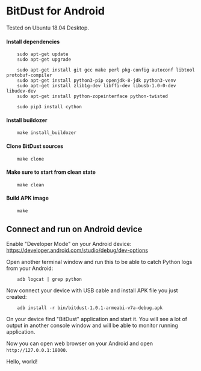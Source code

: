 # BitDust for Android


Tested on Ubuntu 18.04 Desktop.


#### Install dependencies

        sudo apt-get update
        sudo apt-get upgrade

        sudo apt-get install git gcc make perl pkg-config autoconf libtool protobuf-compiler
        sudo apt-get install python3-pip openjdk-8-jdk python3-venv
        sudo apt-get install zlib1g-dev libffi-dev libusb-1.0-0-dev libudev-dev
        sudo apt-get install python-zopeinterface python-twisted

        sudo pip3 install cython


#### Install buildozer

        make install_buildozer


#### Clone BitDust sources

        make clone


#### Make sure to start from clean state

        make clean


#### Build APK image

        make


## Connect and run on Android device

Enable "Developer Mode" on your Android device: https://developer.android.com/studio/debug/dev-options

Open another terminal window and run this to be able to catch Python logs from your Android:

        adb logcat | grep python


Now connect your device with USB cable and install APK file you just created:

        adb install -r bin/bitdust-1.0.1-armeabi-v7a-debug.apk


On your device find "BitDust" application and start it. You will see a lot of output in another console window and will be able to monitor running application.

Now you can open web browser on your Android and open `http://127.0.0.1:18000`.

Hello, world!
